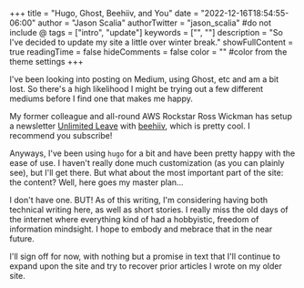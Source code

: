 +++
title = "Hugo, Ghost, Beehiiv, and You"
date = "2022-12-16T18:54:55-06:00"
author = "Jason Scalia"
authorTwitter = "jason_scalia" #do not include @
tags = ["intro", "update"]
keywords = ["", ""]
description = "So I've decided to update my site a little over winter break."
showFullContent = true
readingTime = false
hideComments = false
color = "" #color from the theme settings
+++

I've been looking into posting on Medium, using Ghost, etc and am a bit lost. So there's a high likelihood I might be trying out a few different mediums before I find one that makes me happy.

My former colleague and all-round AWS Rockstar Ross Wickman has setup a newsletter [Unlimited Leave](https://newsletter.unlimitedleave.com/) with [beehiiv](https://www.beehiiv.com/), which is pretty cool. I recommend you subscribe!

Anyways, I've been using `hugo` for a bit and have been pretty happy with the ease of use. I haven't really done much customization (as you can plainly see), but I'll get there. But what about the most important part of the site: the content? Well, here goes my master plan...

I don't have one. BUT! As of this writing, I'm considering having both technical writing here, as well as short stories. I really miss the old days of the internet where everything kind of had a hobbyistic, freedom of information mindsight. I hope to embody and mebrace that in the near future.

I'll sign off for now, with nothing but a promise in text that I'll continue to expand upon the site and try to recover prior articles I wrote on my older site.

